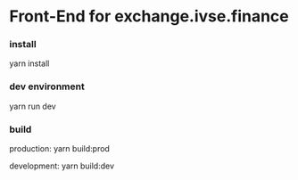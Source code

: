 
# Front-End for exchange.ivse.finance

### install
yarn install

### dev environment
yarn run dev

### build

production:
yarn build:prod

development:
yarn build:dev